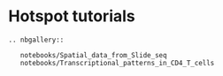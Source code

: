 # Hotspot tutorials 


```{eval-rst}
.. nbgallery::

   notebooks/Spatial_data_from_Slide_seq
   notebooks/Transcriptional_patterns_in_CD4_T_cells
```
